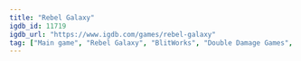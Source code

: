 ```yaml
---
title: "Rebel Galaxy"
igdb_id: 11719
igdb_url: "https://www.igdb.com/games/rebel-galaxy"
tag: ["Main game", "Rebel Galaxy", "BlitWorks", "Double Damage Games", "Role-playing (RPG)", "Simulator", "Strategy", "Adventure", "Indie", "Single player", "Third person", "Action", "Science fiction", "Sandbox", "Open world"]
---
```

